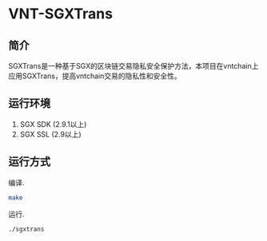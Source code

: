 # VNT-SGXTrans

## 简介
   SGXTrans是一种基于SGX的区块链交易隐私安全保护方法，本项目在vntchain上应用SGXTrans，提高vntchain交易的隐私性和安全性。

## 运行环境
1. SGX SDK (2.9.1以上)
2. SGX SSL (2.9以上)

## 运行方式
编译.
```bash
make 
```
运行.
```bash
./sgxtrans
```